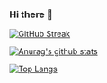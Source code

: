 ### Hi there 👋
[![GitHub Streak](https://streak-stats.demolab.com/?user=SituC&theme=dark)](https://git.io/streak-stats)

[![Anurag's github stats](https://github-readme-stats.vercel.app/api?username=SituC&count_private=true&show_icons=true "![Anurag's github stats")](https://github.com/anuraghazra/github-readme-stats)

[![Top Langs](https://github-readme-stats.vercel.app/api/top-langs/?username=SituC&hide=html)](https://github.com/anuraghazra/github-readme-stats)


<!--
**SituC/SituC** is a ✨ _special_ ✨ repository because its `README.md` (this file) appears on your GitHub profile.

Here are some ideas to get you started:

- 🔭 I’m currently working on ...
- 🌱 I’m currently learning ...
- 👯 I’m looking to collaborate on ...
- 🤔 I’m looking for help with ...
- 💬 Ask me about ...
- 📫 How to reach me: ...
- 😄 Pronouns: ...
- ⚡ Fun fact: ...
-->

